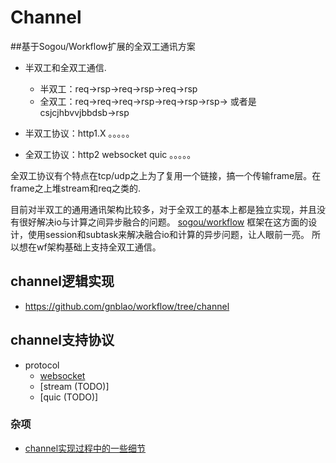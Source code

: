 # Channel


##基于Sogou/Workflow扩展的全双工通讯方案

* 半双工和全双工通信.  
	* 半双工：req->rsp->req->rsp->req->rsp  
	* 全双工：req->req->req->rsp->req->rsp->rsp-> 或者是csjcjhbvvjbbdsb->rsp

* 半双工协议：http1.X 。。。。。  
* 全双工协议：http2 websocket quic 。。。。。  

全双工协议有个特点在tcp/udp之上为了复用一个链接，搞一个传输frame层。在frame之上堆stream和req之类的.  

目前对半双工的通用通讯架构比较多，对于全双工的基本上都是独立实现，并且没有很好解决io与计算之间异步融合的问题。
[sogou/workflow](https://github.com/sogou/workflow) 框架在这方面的设计，使用session和subtask来解决融合io和计算的异步问题，让人眼前一亮。
所以想在wf架构基础上支持全双工通信。

## channel逻辑实现
* https://github.com/gnblao/workflow/tree/channel


## channel支持协议
* protocol
    * [websocket](about-websocket.md)
    * [stream (TODO)]
    * [quic (TODO)]

### 杂项
* [channel实现过程中的一些细节](https://github.com/sogou/workflow/issues/873) 
